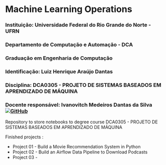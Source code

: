 # Machine Learning Operations
### Instituição: Universidade Federal do Rio Grande do Norte - UFRN

### Departamento de Computação e Automação - DCA

### Graduação em Engenharia de Computação

### Identificação: Luiz Henrique Araújo Dantas

### Disciplina: DCA0305 - PROJETO DE SISTEMAS BASEADOS EM APRENDIZADO DE MÁQUINA

### Docente responsável: Ivanovitch Medeiros Dantas da Silva <a href="https://github.com/ivanovitchm">![GitHub](https://img.shields.io/badge/github-%23121011.svg?style=for-the-badge&logo=github&logoColor=white)</a>


Repository to store notebooks to degree course DCA0305 - PROJETO DE SISTEMAS BASEADOS EM APRENDIZADO DE MÁQUINA 

Finished projects :
- Project 01 - Build a Movie Recommendation System in Python[]()
- Project 02 - Build an Airflow Data Pipeline to Download Podcasts []()
- Project 03 - []()
